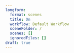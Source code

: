 ```yaml
---
longform:
  format: scenes
  title: On
  workflow: Default Workflow
  sceneFolder: /
  scenes: []
  ignoredFiles: []
draft: true
---
```

